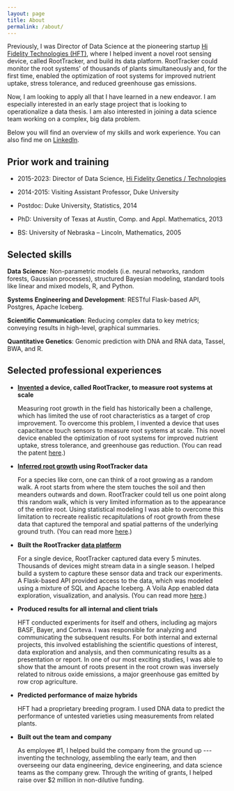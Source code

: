 ```yaml
---
layout: page
title: About
permalink: /about/
---
```


Previously, I was Director of Data Science at the pioneering startup
[Hi Fidelity Technologies
(HFT)](https://www.hifidelitytechnologies.com/), where I helped invent
a novel root sensing device, called RootTracker, and build its data
platform.  RootTracker could monitor the root systems' of thousands of
plants simultaneously and, for the first time, enabled the
optimization of root systems for improved nutrient
uptake, stress tolerance, and reduced greenhouse gas emissions.  

Now, I am looking to apply all that I have learned in a new endeavor.
I am especially interested in an early stage project that is looking
to operationalize a data thesis.  I am also interested in joining a
data science team working on a complex, big data problem.

Below you will find an overview of my skills and work experience.  You
can also find me on
[LinkedIn](https://www.linkedin.com/in/jesse-windle-19802836).


## Prior work and training

- 2015-2023: Director of Data Science, [Hi Fidelity Genetics /
  Technologies](https://www.hifidelitytechnologies.com/)
- 2014-2015: Visiting Assistant Professor, Duke University

- Postdoc: Duke University, Statistics, 2014
- PhD: University of Texas at Austin, Comp. and Appl. Mathematics, 2013
- BS: University of Nebraska – Lincoln, Mathematics, 2005


## Selected skills
		
**Data Science**: Non-parametric models (i.e. neural networks, random
forests, Gaussian processes), structured Bayesian modeling, standard
tools like linear and mixed models, R, and Python.
		
**Systems Engineering and Development**: RESTful Flask-based API,
Postgres, Apache Iceberg.
		
**Scientific Communication**: Reducing complex data to key metrics;
conveying results in high-level, graphical summaries.

**Quantitative Genetics**: Genomic prediction with DNA and RNA data,
Tassel, BWA, and R.


## Selected professional experiences

- **[Invented](https://patents.google.com/patent/US11293910B2/) a
  device, called RootTracker, to measure root systems at scale**
  
    Measuring root growth in the field has historically been a
    challenge, which has limited the use of root characteristics as a
    target of crop improvement.  To overcome this problem, I invented
    a device that uses capacitance touch sensors to measure root
    systems at scale.  This novel device enabled the optimization of
    root systems for improved nutrient uptake, stress tolerance, and
    greenhouse gas reduction.  (You can read the patent
    [here](https://patents.google.com/patent/US11293910B2/).)
  
- **[Inferred root growth](../2023/07/26/rootmodel.html) using
  RootTracker data**

	For a species like corn, one can think of a root growing as a
    random walk.  A root starts from where the stem touches the soil
    and then meanders outwards and down.  RootTracker could tell us
    one point along this random walk, which is very limited
    information as to the appearance of the entire root.  Using
    statistical modeling I was able to overcome this limitation to
    recreate realistic recapitulations of root growth from these data
    that captured the temporal and spatial patterns of the underlying
    ground truth.  (You can read more
    [here](../2023/07/26/rootmodel.html).)

- **Built the RootTracker [data platform](../2023/08/09/data-engineering.html)**
  
    For a single device, RootTracker captured data every 5 minutes.
    Thousands of devices might stream data in a single season.  I
    helped build a system to capture these sensor data and track our
    experiments.  A Flask-based API provided access to the data, which
    was modeled using a mixture of SQL and Apache Iceberg.  A Voila
    App enabled data exploration, visualization, and analysis.  (You
    can read more [here](../2023/08/09/data-engineering.html).)

- **Produced results for all internal and client trials**

	HFT conducted experiments for itself and others, including ag
    majors BASF, Bayer, and Corteva.  I was responsible for analyzing
    and communicating the subsequent results.  For both internal and
    external projects, this involved establishing the scientific
    questions of interest, data exploration and analysis, and then
    communicating results as a presentation or report.  In one of our
    most exciting studies, I was able to show that the amount of roots
    present in the root crown was inversely related to nitrous oxide
    emissions, a major greenhouse gas emitted by row crop agriculture.
	
- **Predicted performance of maize hybrids**

	HFT had a proprietary breeding program.  I used DNA data to
    predict the performance of untested varieties using measurements
    from related plants.

- **Built out the team and company**

	As employee #1, I helped build the company from the ground up ---
    inventing the technology, assembling the early team, and then
    overseeing our data engineering, device engineering, and data
    science teams as the company grew.  Through the writing of grants,
    I helped raise over $2 million in non-dilutive funding.
		
		

		

